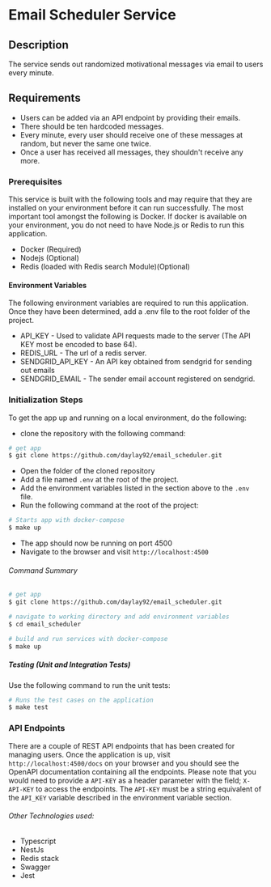 # Email Scheduler Service

## Description

The service sends out randomized motivational messages via email to users every minute.

## Requirements
- Users can be added via an API endpoint by providing their emails.
- There should be ten hardcoded messages.
- Every minute, every user should receive one of these messages at random, but never the same one twice.
- Once a user has received all messages, they shouldn't receive any more.


### Prerequisites

This service is built with the following tools and may require that they are installed on your environment before it can run successfully. The most important tool amongst the following is Docker. If docker is available on your environment, you do not need to have Node.js or Redis to run this application.

- Docker (Required)
- Nodejs (Optional)
- Redis (loaded with Redis search Module)(Optional)



#### Environment Variables
The following environment variables are required to run this application. Once they have been determined, add a .env file to the root folder of the project.

- API_KEY - Used to validate API requests made to the server (The API KEY most be encoded to base 64).
- REDIS_URL - The url of a redis server.
- SENDGRID_API_KEY - An API key obtained from sendgrid for sending out emails
- SENDGRID_EMAIL - The sender email account registered on sendgrid.


### Initialization Steps
To get the app up and running on a local environment, do the following:

- clone the repository with the following command:
```bash
# get app
$ git clone https://github.com/daylay92/email_scheduler.git
```
- Open the folder of the cloned repository
- Add a file named `.env` at the root of the project.
- Add the environment variables listed in the section above to the `.env` file.
- Run the following command at the root of the project:
```bash
# Starts app with docker-compose
$ make up
```
- The app should now be running on port 4500
- Navigate to the browser and visit `http://localhost:4500`


###### Command Summary

```bash
# get app
$ git clone https://github.com/daylay92/email_scheduler.git

# navigate to working directory and add environment variables
$ cd email_scheduler

# build and run services with docker-compose
$ make up
```

##### Testing (Unit and Integration Tests)
Use the following command to run the unit tests:
```bash
# Runs the test cases on the application
$ make test
```

### API Endpoints
There are a couple of REST API endpoints that has been created for managing users. Once the application is up, visit `http://localhost:4500/docs` on your browser and you should see the OpenAPI documentation containing all the endpoints.
Please note that you would need to provide a `API-KEY` as a header parameter with the field; `X-API-KEY` to access the endpoints. The 
`API-KEY` must be a string equivalent of the `API_KEY` variable described in the environment variable section.


###### Other Technologies used:

- Typescript
- NestJs
- Redis stack
- Swagger
- Jest

